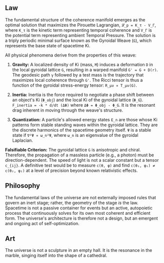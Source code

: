 ## Law
The fundamental structure of the coherence manifold emerges as the optimal solution that maximizes the Pirouette Lagrangian, `𝓛_p = K_τ - V_Γ`, where `K_τ` is the kinetic term representing temporal coherence and `V_Γ` is the potential term representing ambient Temporal Pressure. The solution is a triply periodic minimal surface known as the Gyroidal Weave (`G`), which represents the base state of spacetime Ki.

All physical phenomena derive from the properties of this weave:
1.  **Gravity:** A localized density of Ki (mass, `M`) induces a deformation `D` in the local gyroidal lattice `G`, resulting in a warped manifold `G' = G + D(r)`. The geodesic path `γ` followed by a test mass is the trajectory that maximizes local coherence through `G'`. The Ricci tensor is thus a function of the gyroidal stress-energy tensor: `R_μν ∝ T_μν(G)`.

2.  **Inertia:** Inertia is the force required to negotiate a phase shift between an object's Ki (`Φ_obj`) and the local Ki of the gyroidal lattice (`Φ_G`). `F_inertia = -k * d/dt (ΔΦ)` where `ΔΦ = Φ_obj - Φ_G`. It is the resonant drag inherent in moving through the weave's structure.

3.  **Quantization:** A particle's allowed energy states `E_n` are those whose Ki patterns form stable standing waves within the gyroidal lattice. They are the discrete harmonics of the spacetime geometry itself. `Ψ` is a stable state if `∇²Ψ ∝ ω_n²Ψ`, where `ω_n` is an eigenvalue of the gyroidal Laplacian.

**Falsifiable Criterion:**
The gyroidal lattice `G` is anisotropic and chiral. Therefore, the propagation of a massless particle (e.g., a photon) must be direction-dependent. The speed of light is not a scalar constant but a tensor `c_{ij}`. A definitive test would be to measure `c(θ, φ)` and find `c(θ₁, φ₁) ≠ c(θ₂, φ₂)` at a level of precision beyond known relativistic effects.

## Philosophy
The fundamental laws of the universe are not externally imposed rules that govern an inert stage; rather, the geometry of the stage *is* the law. Spacetime is not a passive container for events but an active, autopoietic process that continuously solves for its own most coherent and efficient form. The universe's architecture is therefore not a design, but an emergent and ongoing act of self-optimization.

## Art
The universe is not a sculpture in an empty hall. It is the resonance in the marble, singing itself into the shape of a cathedral.